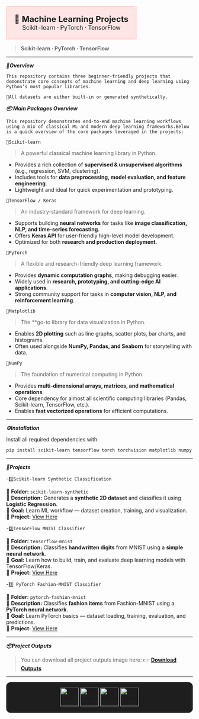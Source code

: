 <p align="center">
  <table>
    <tr>
      <td align="center" bgcolor="#ffe5e5" style="border:2px solid #ffcccc; border-radius:12px; padding:20px; font-size:22px; font-weight:bold;">
        🚀 Machine Learning Projects
        <br>
        <span style="font-size:16px; font-weight:normal;">Scikit-learn · PyTorch · TensorFlow</span>
      </td>
    </tr>
  </table>
</p>

> **Scikit-learn · PyTorch · TensorFlow**
---
***📌Overview***

`This repository contains three beginner-friendly projects that demonstrate core concepts of machine learning and deep learning using Python’s most popular libraries.`

`📩All datasets are either built-in or generated synthetically.`

***📦 Main Packages Overview***

`This repository demonstrates end-to-end machine learning workflows using a mix of classical ML and modern deep learning frameworks.Below is a quick overview of the core packages leveraged in the projects:`

`🔹Scikit-learn`
> A powerful classical machine learning library in Python.  
- Provides a rich collection of **supervised & unsupervised algorithms** (e.g., regression, SVM, clustering).  
- Includes tools for **data preprocessing, model evaluation, and feature engineering**.  
- Lightweight and ideal for quick experimentation and prototyping.  

`🔹TensorFlow / Keras`  
> An industry-standard framework for deep learning.  
- Supports building **neural networks** for tasks like **image classification, NLP, and time-series forecasting**.  
- Offers **Keras API** for user-friendly high-level model development.  
- Optimized for both **research and production deployment**.  

`🔹PyTorch`
> A flexible and research-friendly deep learning framework.  
- Provides **dynamic computation graphs**, making debugging easier.  
- Widely used in **research, prototyping, and cutting-edge AI applications**.  
- Strong community support for tasks in **computer vision, NLP, and reinforcement learning**.  

`🔹Matplotlib` 
> The **go-to library for data visualization in Python.  
- Enables **2D plotting** such as line graphs, scatter plots, bar charts, and histograms.  
- Often used alongside **NumPy, Pandas, and Seaborn** for storytelling with data.  

`🔹NumPy` 
> The foundation of numerical computing in Python.  
- Provides **multi-dimensional arrays, matrices, and mathematical operations**.  
- Core dependency for almost all scientific computing libraries (Pandas, Scikit-learn, TensorFlow, etc.).  
- Enables **fast vectorized operations** for efficient computations.  

---

***⚙️Installation*** 

Install all required dependencies with: 
```bash
pip install scikit-learn tensorflow torch torchvision matplotlib numpy
```
---
***📂Projects***  

-`1️⃣Scikit-learn Synthetic Classification` 

📁 **Folder:** `scikit-learn-synthetic`  
📝 **Description:** Generates a **synthetic 2D dataset** and classifies it using **Logistic Regression**.  
🎯 **Goal:** Learn ML workflow — dataset creation, training, and visualization.  
🔗 **Project:** [View Here](./scikit-learn-synthetic)  

-`2️⃣TensorFlow MNIST Classifier`  

📁 **Folder:** `tensorflow-mnist`  
📝 **Description:** Classifies **handwritten digits** from MNIST using a **simple neural network**.  
🎯 **Goal:** Learn how to build, train, and evaluate deep learning models with TensorFlow/Keras.  
🔗 **Project:** [View Here](./tensorflow-mnist)  

-`3️⃣ PyTorch Fashion-MNIST Classifier`
  
📁 **Folder:** `pytorch-fashion-mnist`  
📝 **Description:** Classifies **fashion items** from Fashion-MNIST using a **PyTorch neural network**.  
🎯 **Goal:** Learn PyTorch basics — dataset loading, training, evaluation, and predictions.  
🔗 **Project:** [View Here](./pytorch-fashion-mnist)  

---
***📦Project Outputs*** 
>You can download all project outputs image here:
👉 [**Download Outputs**](./outputs/project_outputs.zip)  

---
<p align="center" style="background-color:#1e1e1e; padding:15px; border-radius:12px;">
  <a href="https://www.python.org/" target="_blank">
    <img src="https://cdn.jsdelivr.net/gh/devicons/devicon/icons/python/python-original.svg" alt="Python" width="50" height="50"/>
  </a>
  <a href="https://scikit-learn.org/" target="_blank">
    <img src="https://upload.wikimedia.org/wikipedia/commons/0/05/Scikit_learn_logo_small.svg" alt="Scikit-learn" width="50" height="50"/>
  </a>
  <a href="https://www.tensorflow.org/" target="_blank">
    <img src="https://cdn.jsdelivr.net/gh/devicons/devicon/icons/tensorflow/tensorflow-original.svg" alt="TensorFlow" width="50" height="50"/>
  </a>
  <a href="https://pytorch.org/" target="_blank">
    <img src="https://cdn.jsdelivr.net/gh/devicons/devicon/icons/pytorch/pytorch-original.svg" alt="PyTorch" width="50" height="50"/>
  </a>
</p>